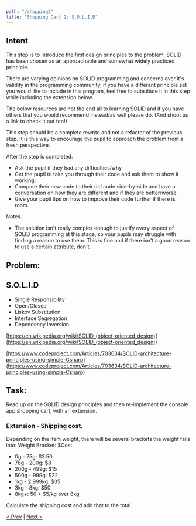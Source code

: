 ```yaml
---
path: "/shopping2"
title: "Shopping Cart 2: S.O.L.I.D"
---
```

## Intent
This step is to introduce the first design principles to the problem. SOLID has been chosen as an approachable and somewhat widely practiced principle. 

There are varying opinions on SOLID programming and concerns over it's validity in the programming community, if you have a different principle set you would like to include in this program, feel free to substitute it in this step while including the extension below.

The below resources are not the end all to learning SOLID and if you have others that you would recommend instead/as well please do. (And shoot us a link to check it out too!) 

This step should be a complete rewrite and not a refactor of the previous step. It is this way to encourage the pupil to approach the problem from a fresh perspective. 

After the step is completed: 
- Ask the pupil if they had any difficulties/why
- Get the pupil to take you through their code and ask them to show it working. 
- Compare their new code to their old code side-by-side and have a conversation on how they are different and if they are better/worse.
- Give your pupil tips on how to improve their code further if there is room. 

Notes.
- The solution isn't really complex enough to justify every aspect of SOLID programming at this stage, so your pupils may struggle with finding a reason to use them. This is fine and if there isn't a good reason to use a certain attribute, don't. 

## Problem:
## S.O.L.I.D
- Single Responsibility
- Open/Closed
- Liskov Substitution
- Interface Segregation
- Dependency Inversion

[https://en.wikipedia.org/wiki/SOLID_(object-oriented_design)](https://en.wikipedia.org/wiki/SOLID_(object-oriented_design))

[https://www.codeproject.com/Articles/703634/SOLID-architecture-principles-using-simple-Csharp](https://www.codeproject.com/Articles/703634/SOLID-architecture-principles-using-simple-Csharp)

## Task: 
Read up on the SOLID design principles and then re-implement the console app shopping cart, with an extension.

### Extension - Shipping cost. 
Depending on the item weight, there will be several brackets the weight falls into:
Weight Bracket: $Cost
- 0g - 75g: $3.50
- 76g - 200g: $8
- 200g - 499g: $15
- 500g - 999g: $22
- 1kg - 2.999kg: $35
- 3kg - 8kg: $50
- 8kg+: 50 + $5/kg over 8kg

Calculate the shipping cost and add that to the total.

[< Prev](../shopping) | [Next >](../TDD)